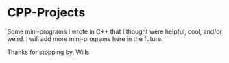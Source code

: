 # CPP-Projects

Some mini-programs I wrote in C++ that I thought were helpful, cool, and/or weird. I will add more mini-programs here in the future.

Thanks for stopping by,
Wills
